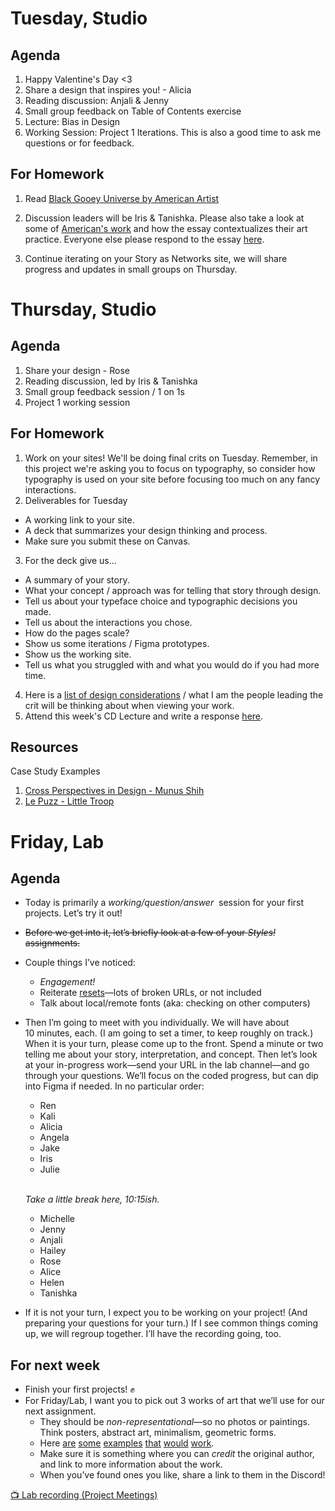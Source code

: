 ---
---

# Tuesday, Studio
## Agenda

1. Happy Valentine's Day <3
2. Share a design that inspires you! - Alicia
3. Reading discussion: Anjali & Jenny
4. Small group feedback on Table of Contents exercise
5. Lecture: Bias in Design
6. Working Session: Project 1 Iterations. This is also a good time to ask me questions or for feedback.

## For Homework
1. Read [Black Gooey Universe by American Artist](https://static1.squarespace.com/static/59238d36d2b8575d127794a4/t/5a60bdecf9619a7f881b02a0/1516289526013/UNBAG_2_AmericanArtist.pdf)

2. Discussion leaders will be Iris & Tanishka. Please also take a look at some of [American's work](https://americanartist.us/works/black-gooey-universe) and how the essay contextualizes their art practice. Everyone else please respond to the essay [here](https://docs.google.com/document/d/1pv5p2erPfjhSk7HzhXJtdSpO1effd9uR-X4lSVwFSS8/edit?usp=sharing).

3. Continue iterating on your Story as Networks site, we will share progress and updates in small groups on Thursday. 

# Thursday, Studio
## Agenda
1. Share your design - Rose
2. Reading discussion, led by Iris & Tanishka
3. Small group feedback session / 1 on 1s
4. Project 1 working session

## For Homework
1. Work on your sites! We'll be doing final crits on Tuesday. Remember, in this project we're asking you to focus on typography, so consider how typography is used on your site before focusing too much on any fancy interactions. 
2. Deliverables for Tuesday
- A working link to your site.
- A deck that summarizes your design thinking and process.
- Make sure you submit these on Canvas.
3. For the deck give us...
- A summary of your story.
- What your concept / approach was for telling that story through design. 
- Tell us about your typeface choice and typographic decisions you made.
- Tell us about the interactions you chose.
- How do the pages scale?
- Show us some iterations / Figma prototypes.
- Show us the working site.
- Tell us what you struggled with and what you would do if you had more time. 
4. Here is a [list of design considerations](https://docs.google.com/document/d/1TWu7UrKzHBO1V47_rMvFUppg8iq0PcYmer41Advh4mI/edit?usp=sharing) / what I am the people leading the crit will be thinking about when viewing your work.
5. Attend this week's CD Lecture and write a response [here](https://docs.google.com/document/d/1QlKJxrBJyStR_RFKo6KyRTNMlb4D557kQWFfFFPb2QQ/edit?usp=sharing).

## Resources
Case Study Examples
1. [Cross Perspectives in Design - Munus Shih](https://docs.google.com/presentation/d/15gN6cReK0wvvC8CL5LsoH22wQUtmsXmJBsDpt4gDQOw/edit#slide=id.gf4d5aff86a_0_55)
2. [Le Puzz - Little Troop](https://littletroop.com/work/lepuzz/index.html)



# Friday, Lab

## Agenda

- Today is primarily a *working/<wbr>question/<wbr>answer*  session for your first projects. Let’s try it out!
- ~~Before we get into it, let’s briefly look at a few of your *Styles!* assignments.~~
- Couple things I’ve noticed:
	- *Engagement!*
	- Reiterate [resets](https://core-interaction.github.io/lab/css/#resets)—lots of broken URLs, or not included
	- Talk about local/remote fonts (aka: checking on other computers)
- Then I’m going to meet with you individually. We will have about 10 minutes, each. (I am going to set a timer, to keep roughly on track.) When it is your turn, please come up to the front. Spend a minute or two telling me about your story, interpretation, and concept. Then let’s look at your <nobr>in-progress</nobr> work—send your URL in the lab channel—and go through your questions. We’ll focus on the coded progress, but can dip into Figma if needed. In no particular order:

	- Ren
	- Kali
	- Alicia
	- Angela
	- Jake
	- Iris
	- Julie

	\
	*Take a little break here, 10:15ish.*

	- Michelle
	- Jenny
	- Anjali
	- Hailey <!-- Can work on/discuss Semantics/Style assignments. -->
	- Rose
	- Alice
	- Helen
	- Tanishka

- If it is not your turn, I expect you to be working on your project! (And preparing your questions for your turn.) If I see common things coming up, we will regroup together. I’ll have the recording going, too.

## For next week
- Finish your first projects! ✊
- For Friday/Lab, I want you to pick out 3 works of art that we’ll use for our next assignment.
	- They should be *non-representational*—so no photos or paintings. Think posters, abstract art, minimalism, geometric forms.
	- Here [are](https://www.moma.org/collection/works/189312) [some](https://www.moma.org/collection/works/122104) [examples](https://www.moma.org/collection/works/65882) [that](https://www.moma.org/collection/works/79816?sov_referrer=art_term&art_term_slug=de-stijl) [would](https://www.moma.org/collection/works/7734?artist_id=2697&page=1&sov_referrer=artist) [work](https://www.moma.org/collection/works/80528).
	- Make sure it is something where you can *credit* the original author, and link to more information about the work.
	- When you’ve found ones you like, share a link to them in the Discord!

[📺 Lab recording (Project Meetings)](https://drive.google.com/file/d/1VxcMmlvbULOS0YzzVRY7AuOoEgHIDY1B)
